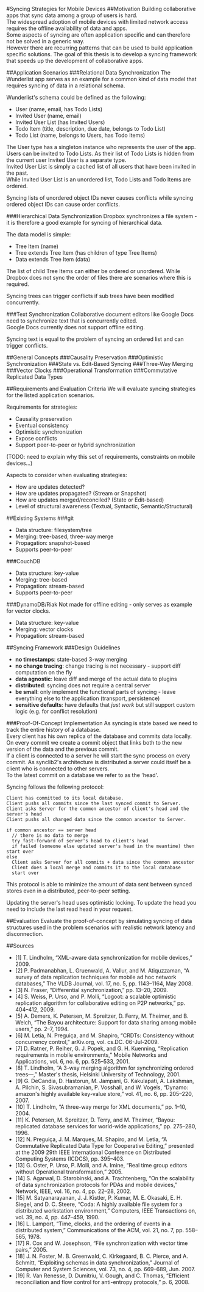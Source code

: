 
#Syncing Strategies for Mobile Devices
##Motivation
Building collaborative apps that sync data among a group of users is hard.  
The widespread adoption of mobile devices with limited network access requires the offline availability of data and apps.  
Some aspects of syncing are often application specific and can therefore not be solved in a generic way.  
However there are recurring patterns that can be used to build application specific solutions. The goal of this thesis is to develop a syncing framework that speeds up the development of collaborative apps.

##Application Scenarios
###Relational Data Synchronization
The Wunderlist app serves as an example for a common kind of data model that requires syncing of data in a relational schema.

Wunderlist's schema could be defined as the following:

- User (name, email, has Todo Lists)
- Invited User (name, email)
- Invited User List (has Invited Users)
- Todo Item (title, description, due date, belongs to Todo List)
- Todo List (name, belongs to Users, has Todo Items)

The User type has a singleton instance who represents the user of the app.  
Users can be invited to Todo Lists. As their list of Todo Lists is hidden from the current user Invited User is a separate type.  
Invited User List is simply a cached list of all users that have been invited in the past.  
While Invited User List is an unordered list, Todo Lists and Todo Items are ordered.

Syncing lists of unordered object IDs never causes conflicts while syncing ordered object IDs can cause order conflicts.

###Hierarchical Data Synchronization
Dropbox synchronizes a file system - it is therefore a good example for syncing of hierarchical data.

The data model is simple:

- Tree Item (name)
- Tree extends Tree Item (has children of type Tree Items)
- Data extends Tree Item (data)

The list of child Tree Items can either be ordered or unordered. While Dropbox does not sync the order of files there are scenarios where this is required.

Syncing trees can trigger conflicts if sub trees have been modified concurrently.

###Text Synchronization
Collaborative document editors like Google Docs need to synchronize text that is concurrently edited.  
Google Docs currently does not support offline editing.

Syncing text is equal to the problem of syncing an ordered list and can trigger conflicts.

##General Concepts
###Causality Preservation
###Optimistic Synchronization
###State vs. Edit-Based Syncing
###Three-Way Merging
###Vector Clocks
###Operational Transformation
###Commutative Replicated Data Types

##Requirements and Evaluation Criteria
We will evaluate syncing strategies for the listed application scenarios.

Requirements for strategies:

- Causality preservation
- Eventual consistency
- Optimistic synchronization
- Expose conflicts
- Support peer-to-peer or hybrid synchronization

(TODO: need to explain why this set of requirements, constraints on mobile devices...)

Aspects to consider when evaluating strategies:

- How are updates detected?
- How are updates propagated? (Stream or Snapshot)
- How are updates merged/reconciled? (State or Edit-based)
- Level of structural awareness (Textual, Syntactic, Semantic/Structural)

##Existing Systems
###git

- Data structure: filesystem/tree
- Merging: tree-based, three-way merge
- Propagation: snapshot-based
- Supports peer-to-peer

###CouchDB

- Data structure: key-value
- Merging: tree-based
- Propagation: stream-based
- Supports peer-to-peer

###DynamoDB/Riak
Not made for offline editing - only serves as example for vector clocks.

- Data structure: key-value
- Merging: vector clocks
- Propagation: stream-based

##Syncing Framework
###Design Guidelines
- **no timestamps**: state-based 3-way merging
- **no change tracing**: change tracing is not necessary - support diff computation on the fly
- **data agnostic**: leave diff and merge of the actual data to plugins
- **distributed**: syncing does not require a central server
- **be small**: only implement the functional parts of syncing - leave everything else to the application (transport, persistence)
- **sensitive defaults**: have defaults that *just work* but still support custom logic (e.g. for conflict resolution)

###Proof-Of-Concept Implementation
As syncing is state based we need to track the entire history of a database.  
Every client has his own replica of the database and commits data locally.  
On every commit we create a commit object that links both to the new version of the data and the previous commit.  
If a client is connected to a server he will start the sync process on every commit. As synclib2's architecture is distributed a server could itself be a client who is connected to other servers.  
To the latest commit on a database we refer to as the 'head'.

Syncing follows the following protocol:

```
Client has committed to its local database.
Client pushs all commits since the last synced commit to Server.
Client asks Server for the common ancestor of client's head and the server's head
Client pushs all changed data since the common ancestor to Server.

if common ancestor == server head
  // there is no data to merge
  try fast-forward of server's head to client's head
  if failed (someone else updated server's head in the meantime) then start over
else
  Client asks Server for all commits + data since the common ancestor
  Client does a local merge and commits it to the local database
  start over
```

This protocol is able to minimize the amount of data sent between synced stores even in a distributed, peer-to-peer setting.

Updating the server's head uses optimistic locking. To update the head you need to include the last read head in your request.

##Evaluation
Evaluate the proof-of-concept by simulating syncing of data structures used in the problem scenarios with realistic network latency and disconnection.

##Sources

- [1] T. Lindholm, “XML-aware data synchronization for mobile devices,” 2009.
- [2] P. Padmanabhan, L. Gruenwald, A. Vallur, and M. Atiquzzaman, “A survey of data replication techniques for mobile ad hoc network databases,” The VLDB Journal, vol. 17, no. 5, pp. 1143–1164, May 2008.
- [3] N. Fraser, “Differential synchronization,” pp. 13–20, 2009.
- [4] S. Weiss, P. Urso, and P. Molli, “Logoot: a scalable optimistic replication algorithm for collaborative editing on P2P networks,” pp. 404–412, 2009.
- [5] A. Demers, K. Petersen, M. Spreitzer, D. Ferry, M. Theimer, and B. Welch, “The Bayou architecture: Support for data sharing among mobile users,” pp. 2–7, 1994.
- [6] M. Letia, N. Preguiça, and M. Shapiro, “CRDTs: Consistency without concurrency control,” arXiv.org, vol. cs.DC. 06-Jul-2009.
- [7] D. Ratner, P. Reiher, G. J. Popek, and G. H. Kuenning, “Replication requirements in mobile environments,” Mobile Networks and Applications, vol. 6, no. 6, pp. 525–533, 2001.
- [8] T. Lindholm, “A 3-way merging algorithm for synchronizing ordered trees—,” Master's thesis, Helsinki University of Technology, 2001.
- [9] G. DeCandia, D. Hastorun, M. Jampani, G. Kakulapati, A. Lakshman, A. Pilchin, S. Sivasubramanian, P. Vosshall, and W. Vogels, “Dynamo: amazon's highly available key-value store,” vol. 41, no. 6, pp. 205–220, 2007.
- [10]  T. Lindholm, “A three-way merge for XML documents,” pp. 1–10, 2004.
- [11]  K. Petersen, M. Spreitzer, D. Terry, and M. Theimer, “Bayou: replicated database services for world-wide applications,” pp. 275–280, 1996.
- [12]  N. Preguiça, J. M. Marques, M. Shapiro, and M. Letia, “A Commutative Replicated Data Type for Cooperative Editing,” presented at the 2009 29th IEEE International Conference on Distributed Computing Systems (ICDCS), pp. 395–403.
- [13]  G. Oster, P. Urso, P. Molli, and A. Imine, “Real time group editors without Operational transformation,” 2005.
- [14]  S. Agarwal, D. Starobinski, and A. Trachtenberg, “On the scalability of data synchronization protocols for PDAs and mobile devices,” Network, IEEE, vol. 16, no. 4, pp. 22–28, 2002.
- [15]  M. Satyanarayanan, J. J. Kistler, P. Kumar, M. E. Okasaki, E. H. Siegel, and D. C. Steere, “Coda: A highly available file system for a distributed workstation environment,” Computers, IEEE Transactions on, vol. 39, no. 4, pp. 447–459, 1990.
- [16]  L. Lamport, “Time, clocks, and the ordering of events in a distributed system,” Communications of the ACM, vol. 21, no. 7, pp. 558–565, 1978.
- [17]  R. Cox and W. Josephson, “File synchronization with vector time pairs,” 2005.
- [18]  J. N. Foster, M. B. Greenwald, C. Kirkegaard, B. C. Pierce, and A. Schmitt, “Exploiting schemas in data synchronization,” Journal of Computer and System Sciences, vol. 73, no. 4, pp. 669–689, Jun. 2007.
- [19]  R. Van Renesse, D. Dumitriu, V. Gough, and C. Thomas, “Efficient reconciliation and flow control for anti-entropy protocols,” p. 6, 2008.